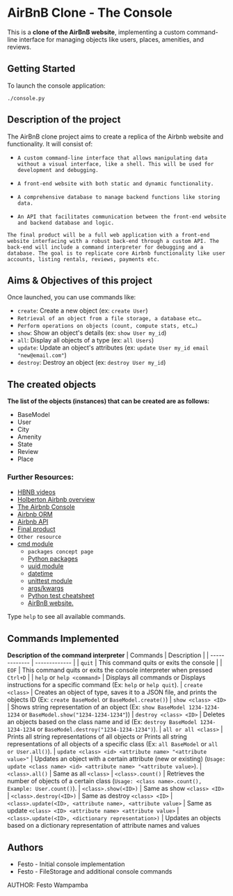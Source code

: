 # AirBnB Clone - The Console

This is a **clone of the AirBnB website**, implementing a custom command-line interface for managing objects like users, places, amenities, and reviews. 

## Getting Started

To launch the console application:

```
./console.py
```

## Description of the project

The AirBnB clone project aims to create a replica of the Airbnb website and functionality. It will consist of:

- ```A custom command-line interface that allows manipulating data without a visual interface, like a shell. This will be used for development and debugging.```

- ```A front-end website with both static and dynamic functionality.```

- ```A comprehensive database to manage backend functions like storing data.```

- ```An API that facilitates communication between the front-end website and backend database and logic.```

`The final product will be a full web application with a front-end website interfacing with a robust back-end through a custom API. The back-end will include a command interpreter for debugging and a database. The goal is to replicate core Airbnb functionality like user accounts, listing rentals, reviews, payments etc.`

## Aims & Objectives of this project
Once launched, you can use commands like:

- `create`: Create a new object (ex: `create User`)
- `Retrieval of an object from a file storage, a database etc… `
- `Perform operations on objects (count, compute stats, etc…)`
- `show`: Show an object's details (ex: `show User my_id`) 
- `all`: Display all objects of a type (ex: `all Users`)
- `update`: Update an object's attributes (ex: `update User my_id email "new@email.com"`)
- `destroy`: Destroy an object (ex: `destroy User my_id`)

## The created objects
**The list of the objects (instances) that can be created are as follows:**
- BaseModel
- User
- City
- Amenity
- State
- Review
- Place

### Further Resources:
* [HBNB videos](https://www.youtube.com/playlist?list=PLlLHfkTcnvmPOp6jv_89tRpJUMFrP-Wbi)
* [Holberton Airbnb overview](https://www.youtube.com/watch?v=QTwmCB_AWqI)
* [The Airbnb Console](https://www.youtube.com/watch?v=jeJwRB33YNg)
* [Airbnb ORM](https://www.youtube.com/watch?v=ZwCD8cNZk9U)
* [Airbnb API](https://www.youtube.com/watch?v=LrQhULlFJdU)
* [Final product](https://www.youtube.com/watch?v=m-cfupVumos)
* ```Other resource```
* [cmd module](https://docs.python.org/3.8/library/cmd.html)
    * ```packages concept page```
    * [Python packages](https://docs.python.org/3.4/tutorial/modules.html#packages)
    * [uuid module](https://docs.python.org/3.8/library/uuid.html)
    * [datetime](https://docs.python.org/3.8/library/datetime.html)
    * [unittest module](https://docs.python.org/3.8/library/unittest.html#module-unittest)
    * [args/kwargs](https://yasoob.me/2013/08/04/args-and-kwargs-in-python-explained/)
    * [Python test cheatsheet](https://www.pythonsheets.com/notes/python-tests.html)
    * [ AirBnB website.](https://www.airbnb.com/)

Type `help` to see all available commands.

## Commands Implemented
**Description of the command interpreter**
| Commands  | Description |
| ------------- | ------------- |
| ```quit```  | This command quits or exits the console  |
| ```EOF```  | This command quits or exits the console interpreter when pressed ```Ctrl+D``` |
| ```help``` or ```help <command>```  | Displays all commands or Displays instructions for a specific command (Ex: ```help``` or ```help quit```).
| ```create <class>```  | Creates an object of type, saves it to a JSON file, and prints the objects ID (Ex: ```create BaseModel``` or ```BaseModel.create()```)
| ```show <class> <ID>```  | Shows string representation of an object (Ex: ```show BaseModel 1234-1234-1234``` or ```BaseModel.show("1234-1234-1234"```))
| ```destroy <class> <ID>```  | Deletes an objects based on the class name and id (Ex: ```destroy BaseModel 1234-1234-1234``` or ```BaseModel.destroy("1234-1234-1234")```).
| ```all or all <class>```  | Prints all string representations of all objects or Prints all string representations of all objects of a specific class (Ex: ```all BaseModel``` or ```all or User.all()```).
| ```update <class> <id> <attribute name> "<attribute value>"```  | Updates an object with a certain attribute (new or existing) (```Usage: update <class name> <id> <attribute name> "<attribute value>```).
| ```<class>.all()```  | Same as all ```<class>```
| ```<class>.count()```  | Retrieves the number of objects of a certain class (```Usage: <class name>.count(), Example: User.count()```).
| ```<class>.show(<ID>)```  | Same as show ```<class> <ID>```
| ```<class>.destroy(<ID>)```  | Same as destroy ```<class> <ID>```
| ```<class>.update(<ID>, <attribute name>, <attribute value>```  | Same as update ```<class> <ID> <attribute name> <attribute value>```
| ```<class>.update(<ID>, <dictionary representation>)```  | Updates an objects based on a dictionary representation of attribute names and values


## Authors

- Festo - Initial console implementation
- Festo - FileStorage and additional console commands

AUTHOR:
Festo Wampamba
